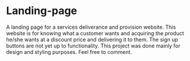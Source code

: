 # Landing-page
A landing page for a services deliverance and provision website.
This website is for knowing what a customer wants and acquiring the product he/she wants at a discount price and delivering it to them.
The sign up buttons are not yet up to functionality.
This project was done mainly for design and styling purposes.
Feel free to comment.